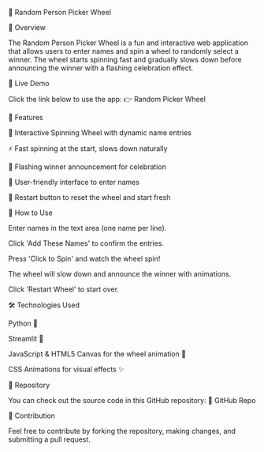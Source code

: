 🎡 Random Person Picker Wheel

📌 Overview

The Random Person Picker Wheel is a fun and interactive web application that allows users to enter names and spin a wheel to randomly select a winner. The wheel starts spinning fast and gradually slows down before announcing the winner with a flashing celebration effect.

🚀 Live Demo

Click the link below to use the app:
👉 Random Picker Wheel

🎯 Features

🎡 Interactive Spinning Wheel with dynamic name entries

⚡ Fast spinning at the start, slows down naturally

🎊 Flashing winner announcement for celebration

📝 User-friendly interface to enter names

🔄 Restart button to reset the wheel and start fresh

📖 How to Use

Enter names in the text area (one name per line).

Click 'Add These Names' to confirm the entries.

Press 'Click to Spin' and watch the wheel spin!

The wheel will slow down and announce the winner with animations.

Click 'Restart Wheel' to start over.

🛠️ Technologies Used

Python 🐍

Streamlit 🎈

JavaScript & HTML5 Canvas for the wheel animation 🎨

CSS Animations for visual effects ✨

🔗 Repository

You can check out the source code in this GitHub repository:
📂 GitHub Repo

🙌 Contribution

Feel free to contribute by forking the repository, making changes, and submitting a pull request.